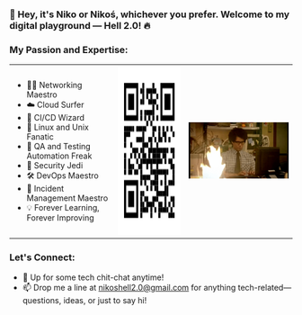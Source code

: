   ### 👋 Hey, it's Niko or Nikoś, whichever you prefer. Welcome to my digital playground — Hell 2.0! 🔥

### My Passion and Expertise:

<table ><tr><td >
  
- 👨‍💻 Networking Maestro
- ☁️ Cloud Surfer
- 🚀 CI/CD Wizard
- 🐧 Linux and Unix Fanatic
- 🤖 QA and Testing Automation Freak
- 🔐 Security Jedi
- 🛠️ DevOps Maestro
- 🚨 Incident Management Maestro
- 💡 Forever Learning, Forever Improving

</td><td><img src="https://raw.githubusercontent.com/nikoshell/nikoshell/main/gh_qr.svg" width="300" height="300">
</td><td><img src="https://raw.githubusercontent.com/nikoshell/nikoshell/main/it.gif">
</td></tr></table>

### Let's Connect:
- 💬 Up for some tech chit-chat anytime!
- 📫 Drop me a line at nikoshell2.0@gmail.com for anything tech-related—questions, ideas, or just to say hi!



